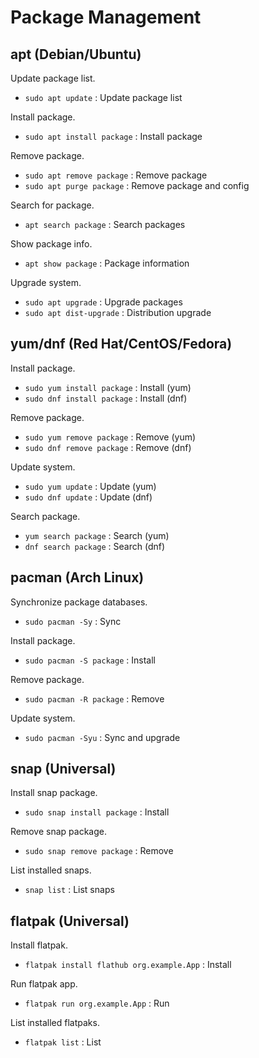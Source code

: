 # Package Management

## apt (Debian/Ubuntu)

Update package list.

- `sudo apt update` : Update package list

Install package.

- `sudo apt install package` : Install package

Remove package.

- `sudo apt remove package` : Remove package
- `sudo apt purge package` : Remove package and config

Search for package.

- `apt search package` : Search packages

Show package info.

- `apt show package` : Package information

Upgrade system.

- `sudo apt upgrade` : Upgrade packages
- `sudo apt dist-upgrade` : Distribution upgrade

## yum/dnf (Red Hat/CentOS/Fedora)

Install package.

- `sudo yum install package` : Install (yum)
- `sudo dnf install package` : Install (dnf)

Remove package.

- `sudo yum remove package` : Remove (yum)
- `sudo dnf remove package` : Remove (dnf)

Update system.

- `sudo yum update` : Update (yum)
- `sudo dnf update` : Update (dnf)

Search package.

- `yum search package` : Search (yum)
- `dnf search package` : Search (dnf)

## pacman (Arch Linux)

Synchronize package databases.

- `sudo pacman -Sy` : Sync

Install package.

- `sudo pacman -S package` : Install

Remove package.

- `sudo pacman -R package` : Remove

Update system.

- `sudo pacman -Syu` : Sync and upgrade

## snap (Universal)

Install snap package.

- `sudo snap install package` : Install

Remove snap package.

- `sudo snap remove package` : Remove

List installed snaps.

- `snap list` : List snaps

## flatpak (Universal)

Install flatpak.

- `flatpak install flathub org.example.App` : Install

Run flatpak app.

- `flatpak run org.example.App` : Run

List installed flatpaks.

- `flatpak list` : List